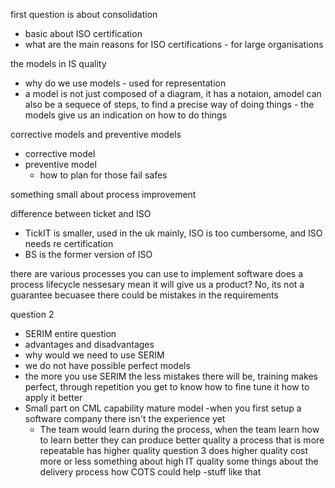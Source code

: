 
first question is about consolidation

- basic about ISO certification
- what are the main reasons for ISO certifications - for large organisations

the models in IS quality
- why do we use models - used for representation
- a model is not just composed of a diagram, it has a notaion,  amodel can also be a sequece of steps, to find a precise way of doing things - the models give us an indication on how to do things

corrective models and preventive models
- corrective model
- preventive model
	- how to plan for those fail safes

something small about process improvement


difference between ticket and ISO
- TickIT is smaller, used in the uk mainly, ISO is too cumbersome, and ISO needs re certification
- BS is the former version of ISO


there are various processes you  can use to implement software
does a process lifecycle nessesary mean it will give us a product? No, its not a guarantee becuasee there could be mistakes in the requirements

question 2
- SERIM entire question
- advantages and disadvantages
- why would we need to use SERIM
- we do not have possible perfect models
- the more you use SERIM the less mistakes there will be, training makes perfect, through repetition you get to know how to fine tune it how to apply it better
- Small part on CML
	capability mature model
	-when you first setup a software company there isn't the experience yet
	- The team would learn during the process, when the team learn how to learn better they can produce better quality
	a process that is more repeatable has higher quality
question 3
does higher quality cost more or less
something about high IT quality
some things about the delivery process
how COTS could help -stuff like that




